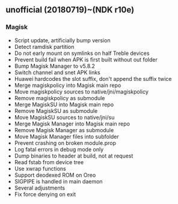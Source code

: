 ## unofficial (20180719)~(NDK r10e) 

### Magisk
- Script update, artificially bump version
- Detect ramdisk partition
- Do not early mount on symlinks on half Treble devices
- Prevent build fail when APK is first built without out folder
- Bump Magisk Manager to v5.8.2
- Switch channel and snet APK links
- Huawei hardcodes the slot suffix, don't append the suffix twice
- Merge magiskpolicy into Magisk main repo
- Move magiskpolicy sources to native/jni/magiskpolicy
- Remove magiskpolicy as submodule
- Merge MagiskSU into Magisk main repo
- Remove MagiskSU as submodule
- Move MagiskSU sources to native/jni/su
- Merge Magisk Manager into Magisk main repo
- Remove Magisk Manager as submodule
- Move Magisk Manager files into subfolder
- Prevent crashing on broken module.prop
- Log fatal errors in debug mode only
- Dump binaries to header at build, not at request
- Read fstab from device tree
- Use xwrap functions
- Support deodexed ROM on Oreo
- SIGPIPE is handled in main daemon
- Several adjustments
- Fix force denying on exit
